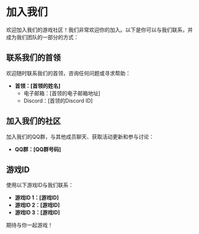 # 加入我们

欢迎加入我们的游戏社区！我们非常欢迎你的加入。以下是你可以与我们联系，并成为我们团队的一部分的方式：

## 联系我们的首领

欢迎随时联系我们的首领，咨询任何问题或寻求帮助：

- **首领：[首领的姓名]**
  - 电子邮箱：[首领的电子邮箱地址]
  - Discord：[首领的Discord ID]

## 加入我们的社区

加入我们的QQ群，与其他成员聊天、获取活动更新和参与讨论：

- **QQ群：[QQ群号码]**

## 游戏ID

使用以下游戏ID与我们联系：

- **游戏ID 1：[游戏ID]**
- **游戏ID 2：[游戏ID]**
- **游戏ID 3：[游戏ID]**

期待与你一起游戏！
